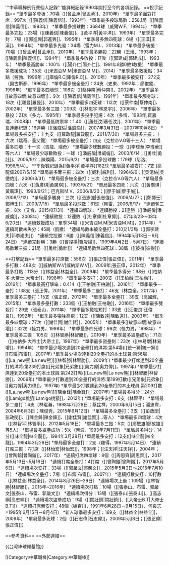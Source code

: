 '''中華職棒例行賽個人記錄'''能詳細記錄1990年開打至今的各項記錄。
==投手記錄==
*單季最多登板：70場（[[曾孟承|曾孟承]]、2010年）
*單季最多面對打席：997次（[[陳義信|陳義信]]、1993年）
*單季最多投球局數：258.1局（[[陳義信|陳義信]]、1993年）
*單季最多投球數：3684球（威爾W.F、1994年）
*單季最多完投：23場（[[陳義信|陳義信]]、[[黃平洋|黃平洋]]、1993年）
*單季最多完封：7場（[[郭進興|郭進興]]、1995年）
*單季最多無四死球：6場（[[王漢|王漢]]、1994年）
*單季最多先發：34場（雷力M.L、2013年）
*單季最多後援：70場（[[曾孟承|曾孟承]]、2010年）
*單季最多勝投：22勝（王漢、1993年；[[陳義信|陳義信]]、1994年）
*單季最多敗投：17敗（[[郭建成|郭建成]]、1993年）
*單季最高勝率：100%（[[陽介仁|陽介仁]]、1991年8勝0敗1救援）
*單季最多救援成功：35次（[[米吉亞M.M|米吉亞M.M]]、2014）
*單季最多救援點：34點（勞勃、1996年；[[庫倫R.C|庫倫R.C]]、2010年）
*單季最多被安打：272支（奧古斯都、1996年）
*單季最多被全壘打：24支（史東、1992年；廖俊銘、1996年）
*單季最多四壞球：108次（[[蔡仲南|蔡仲南]]、2002年）
*單季最多[[故意四壞|故意四壞]]：9次（[[陳義信|陳義信]]、1991年）
*單季最多觸身球：18次（[[羅曼|羅曼]]、2010年）
*單季最多四死球：112次（[[蔡仲南|蔡仲南]]、2002年）
*單季最多奪三振：209次（[[林恩宇|林恩宇]]、2006年）
*單季最多暴投：21次（多力、1995年）
*單季最多投手犯規：4次（多情、1993年,買嘉瑞、2008年）
*單季最低防禦率：1.40（[[蕭任汶|蕭任汶]]、2001年）
*單季最長連勝紀錄：16連勝（[[潘威倫|潘威倫]]，2007年3月31日－2007年10月8日）
*單場最多被安打：十九支（[[羅政龍|羅政龍]]、2011/7/30）
*單場最多三振：十六次（瑞奇、養父鐵）
*單場最多被全壘打：四支（克拉帝V.G等十三人）
*單場最多四壞：十一次（吉龍、瑞奇）
*單場最少球數勝投：一球（[[李瑋華|李瑋華]]等六人）
*單場最少球數敗投：一球（[[潘威倫|潘威倫]]、2003/6/14；[[勇壯|勇壯]]、2005/9/2；陳煥陽、2015/9/3）
*單場最多投球數：179球（尼洛、1996/5/4）。
**季後賽紀錄為[[黃平洋|黃平洋]]182球
*單局最多被安打：7支 (高龍偉2007/5/15) 
*單局最多奪三振：四次（[[威利|威利]]、1996/6/6；[[吳偲佑|吳偲佑]]、2006/3/31）
*單局最多被全壘打：三次（克拉帝V.G等六人）
*單局最多四壞：六次（[[黃廣琪|黃廣琪]]、1993/9/21）
*單局最多四死：六次（[[黃廣琪|黃廣琪]]、1993/9/21；巴克斯M.V、2006/8/20；[[廖于誠|廖于誠]]、2008/7/12）
*單局最多觸身：三次（[[張志強|張志強]]、2006/4/27；[[鄭博壬|鄭博壬]]、2009/7/15）
*單局最多投球數：61球（剛雷、2006/6/17）
*連續奪三振：8次（艾肯、2015/07/31）
*連續四壞球：
*連續勝投：21連勝（[[潘威倫|潘威倫]]，2008年）
*連續敗投：12連敗（[[杜章偉|杜章偉]]、07年3/23～08年6/20日）
*連續救援成功：單季34場（[[米吉亞M.M|米吉亞M.M]]，2014年）
*連續局數未失分：45局（凱撒）
*連續局數未被全壘打：210又1/3局（[[郭李建夫|郭李建夫]]）
*連續完投勝：6勝（[[陳義信|陳義信]]、1994年5月13日－6月24日）
*連續完封勝：3勝（[[曹竣揚|曹竣揚]]、1999年4月2日－5月7日）
*連續局數奪三振：21局（[[勇壯|勇壯]]）
*連續局數無四死球：38局（[[彼得|彼得]]）

==打擊記錄==
*單季最多打席數：556次（[[張正偉|張正偉]]，2011年）
*單季最多打數：489次（[[威納斯W.V|威納斯W.V]]，2009年;張正偉，2012年）
*單季最多打點：113分（[[林益全|林益全]]，2009年）
*單季最多得分：98分（[[柏納多·大帝士|大帝士]]，1998年）
*單季最多安打：200支（[[王柏融|王柏融]]，2016年）
*單季最高打擊率：0.414（[[王柏融|王柏融]]，2016年）
*單季最多一壘打：138支（張正偉，2011年）
*單季最多二壘打：46支（林益全，2012年）
*單季最多三壘打：15支（張正偉，2012年）
*單季最多全壘打：39支（高國輝，2015年）
*單季最多壘打數：333個（[[王柏融|王柏融]]，2016年）
*單季最多雙殺打：29支（張泰山，2011年）
*單季最多犧牲短打：33支（[[汪俊良|汪俊良]]，1992年）
*單季最多犧牲高飛：12支（[[陳致遠|陳致遠]]，2003年）
*單季最多四壞球：77次（[[謝佳賢|謝佳賢]]，2005年）
*單季最多[[故意四壞|故意四壞]]：32次（怪力男，1998年）
*單季最多四死球：99次（怪力男，1998年）
*單季最多三振：105次（[[林智勝|林智勝]]，2010年）
*單季最多盜壘成功：71次（[[柏納多·大帝士|大帝士]]，1997年）
*單季最多盜壘刺：23次（[[林易增|林易增]]，1994年）
*單季最少場次達到20全壘打的洋將:第54場([[統一獅|統一獅]][[布雷|布雷]]，2007年)
*單季最少場次達到20全壘打的本土球員:第56場([[La_new熊|La new熊]][[林智勝|林智勝]]，2009年)
*單季最少打席達到20全壘打的洋將:第239打席([[兄弟象|兄弟象]][[奧力偉|奧力偉]]，1997年)
*單季最少打席達到20全壘打的本土球員:第242打席([[La_new熊|La new熊]][[林智勝|林智勝]]，2009年)
*單季最少打數達到20全壘打的洋將:第199打數([[兄弟象|兄弟象]][[奧力偉|奧力偉]]，1997年)
*單季最少打數達到20全壘打的本土球員:第209打數([[La_new熊|La new熊]][[陳金鋒|陳金鋒]]，2007年)
*單場最多得分：24分([[Lamigo桃猿|Lamigo桃猿]]，2012年)
*單場最多安打：6支（林智平）
*單場最多二壘打：4支（林琨瀚，1998年7月28日；蔡昆祥，2000年6月15日；潘忠韋，2004年6月3日；陳俊秀，2015年6月12日）
*單場最多全壘打：3支（[[彭政閔|彭政閔]]、[[陳金鋒|陳金鋒]]、[[謝佳賢|謝佳賢]]...等人）
*單場最多四壞球：4次（[[林智平|林智平]]、2012年5月18日）
*單場最多三振：5次（[[廖敏雄|廖敏雄]]等5人）
*單場最多盜壘成功：5次（帝波，1993年7月11日）
*單局最多得分：14分([[味全龍|味全龍]]，1994年3月28日)
*單局最多安打：12支([[味全龍|味全龍]]，1994年3月28日)
*單局最多全壘打：2支（羅得，1997年5月14日）
*連續打席三振：7打席（[[林怡宏|林怡宏]]，1998年；[[汪天祥|汪天祥]]，2004年；[[曾陶鎔|曾陶鎔]]，2017年）
*連續打席四壞球：8個（[[周思齊|周思齊]]，2017年5月13日~5月18日）
*連續打席全壘打：4打席（[[曾陶鎔|曾陶鎔]]，2017年5月6日）
*連續場次安打：33場（[[郭嚴文|郭嚴文]]，2015年5月3日～2015年7月10日）
*連續場次全壘打：7場（[[布雷|布雷]]，2007年）
*連續打數安打：10打數（[[林益全|林益全]]，2014年8月26日~29日）
*連續場次上壘：109場（[[林智勝|林智勝]]，2015年~2016年）
*連續場次打點：10場（[[張泰山、布雷、郭嚴文|張泰山、布雷、郭嚴文]]）
*連續場次得分：13場（[[張泰山|張泰山]]、[[高志綱|高志綱]]）
*連續場次盜壘成功：9場（[[闕壯鎮|闕壯鎮]]、[[大帝士B.T|大帝士B.T]]）
*連續打席無安打：48個（姚百川，1991年6月28日－9月15日）、何良志=1995年6月15日－8月4日）
*新人球季最多安打：169支（[[林益全|林益全]]，2009年）
*單局最多死球：2個（[[石志偉|石志偉]]，2009年5月8日；[[張正偉|張正偉]]）

==參考資料==
==外部連結==

{{台灣棒球維基館}}

[[Category:中華職棒|Category:中華職棒]]